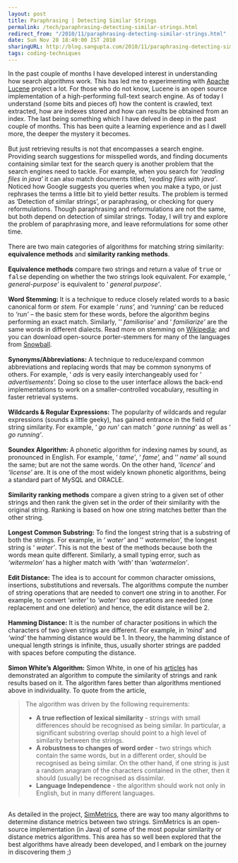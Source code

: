 ```yaml
---
layout: post
title: Paraphrasing | Detecting Similar Strings
permalink: /tech/paraphrasing-detecting-similar-strings.html
redirect_from: "/2010/11/paraphrasing-detecting-similar-strings.html"
date: Sun Nov 28 18:49:00 IST 2010
sharingURL: http://blog.sangupta.com/2010/11/paraphrasing-detecting-similar-strings.html
tags: coding-techniques
---
```


In the past couple of months I have developed interest in understanding how search algorithms work. This has led me to experimenting with 
<a href="http://lucene.apache.org">Apache Lucene</a> project a lot. For those who do not know, Lucene is an open source implementation of a high-performing full-text search engine. As of today I understand (some bits and pieces of) how the content is crawled, text extracted, how are indexes stored and how can results be obtained from an index. The last being something which I have delved in deep in the past couple of months. This has been quite a learning experience and as I dwell more, the deeper the mystery it becomes.
<br>
<br>But just retrieving results is not that encompasses a search engine. Providing search suggestions for misspelled words, and finding documents containing similar text for the search query is another problem that the search engines need to tackle. For example, when you search for 
<em>‘reading files in java’</em> it can also match documents titled, 
<em>‘reading files with java’</em>. Noticed how Google suggests you queries when you make a typo, or just rephrases the terms a little bit to yield better results. The problem is termed as ‘Detection of similar strings’, or paraphrasing, or checking for query reformulations. Though paraphrasing and reformulations are not the same, but both depend on detection of similar strings. Today, I will try and explore the problem of paraphrasing more, and leave reformulations for some other time.
<br>
<br>There are two main categories of algorithms for matching string similarity: 
<strong>equivalence methods</strong> and 
<strong>similarity ranking methods</strong>.
<br>
<br>
<strong>Equivalence methods</strong> compare two strings and return a value of 
<tt>true</tt> or 
<tt>false</tt> depending on whether the two strings look equivalent. For example, ‘
<em>general-purpose’</em> is equivalent to ‘
<em>general purpose’</em>.
<br>
<br>
<strong>Word Stemming: </strong>It is a technique to reduce closely related words to a basic canonical form or 
<em>stem.</em> For example ‘
<em>runs’, </em>and 
<em>‘running’</em> can be reduced to 
<em>‘run’</em> – the basic stem for these words, before the algorithm begins performing an exact match. Similarly, '’
<em>familiarise’</em> and ‘
<em>familiarize’</em> are the same words in different dialects. Read more on stemming on 
<a href="http://en.wikipedia.org/wiki/Stemming">Wikipedia</a>; and you can download open-source porter-stemmers for many of the languages from 
<a href="http://snowball.tartarus.org/">Snowball</a>.
<br>
<br>
<strong>Synonyms/Abbreviations:</strong> A technique to reduce/expand common abbreviations and replacing words that may be common synonyms of others. For example, ‘
<em>ads</em> is very easily interchangeably used for ‘
<em>advertisements’. </em>Doing so close to the user interface allows the back-end implementations to work on a smaller-controlled vocabulary, resulting in faster retrieval systems.
<br>
<br>
<strong>Wildcards &amp; Regular Expressions:</strong> The popularity of wildcards and regular expressions (sounds a little geeky), has gained entrance in the field of string similarity. For example, ‘
<em>go run’</em> can match ‘
<em>gone running’</em> as well as ‘
<em>go running’</em>.
<br>
<br>
<strong>Soundex Algorithm:</strong> A phonetic algorithm for indexing names by sound, as pronounced in English. For example, ‘
<em>tame’</em>, ‘
<em>fame’, </em>and '’
<em>name’ </em>all sound the same; but are not the same words. On the other hand, 
<em>‘licence’</em> and 
<em>‘license’</em> are. It is one of the most widely known phonetic algorithms, being a standard part of MySQL and ORACLE.
<br>
<br>
<strong>Similarity ranking methods</strong> compare a given string to a given set of other strings and then rank the given set in the order of their similarity with the original string. Ranking is based on how one string matches better than the other string.
<br>
<br>
<strong>Longest Common Substring:</strong> To find the longest string that is a substring of both the strings. For example, in ‘
<em>water’</em> and '’
<em>watermelon’,</em> the longest string is ‘
<em>water’</em>. This is not the best of the methods because both the words mean quite different. Similarly, a small typing error, such as 
<em>‘witermelon’</em> has a higher match with 
<em>‘with’</em> than 
<em>‘watermelon’</em>.
<br>
<br>
<strong>Edit Distance:</strong> The idea is to account for common character omissions, insertions, substitutions and reversals. The algorithms compute the number of string operations that are needed to convert one string in to another. For example, to convert 
<em>‘writer’</em> to 
<em>‘water’</em> two operations are needed (one replacement and one deletion) and hence, the edit distance will be 2.
<br>
<br>
<strong>Hamming Distance:</strong> It is the number of character positions in which the characters of two given strings are different. For example, in 
<em>‘mind’</em> and 
<em>‘wind’</em> the hamming distance would be 1. In theory, the hamming distance of unequal length strings is infinite, thus, usually shorter strings are padded with spaces before computing the distance.
<br>
<br>
<strong>Simon White’s Algorithm:</strong> Simon White, in one of his 
<a href="http://www.catalysoft.com/articles/StrikeAMatch.html">articles</a> has demonstrated an algorithm to compute the similarity of strings and rank results based on it. The algorithm fares better than algorithms mentioned above in individuality. To quote from the article,
<br>
<blockquote>
    The algorithm was driven by the following requirements:
    <br>
    <ul>
        <li><b>A true reflection of lexical similarity</b> - strings with small differences should be recognised as being similar. In particular, a significant substring overlap should point to a high level of similarity between the strings.</li>
        <li><b>A robustness to changes of word order</b> - two strings which contain the same words, but in a different order, should be recognised as being similar. On the other hand, if one string is just a random anagram of the characters contained in the other, then it should (usually) be recognised as dissimilar.</li>
        <li><b>Language Independence</b> - the algorithm should work not only in English, but in many different languages.</li>
    </ul>
</blockquote>
<br>As detailed in the project, 
<a href="http://staffwww.dcs.shef.ac.uk/people/S.Chapman/simmetrics.html">SimMetrics</a>, there are way too many algorithms to determine distance metrics between two strings. SimMetrics is an open-source implementation (in Java) of some of the most popular similarity or distance metrics algorithms. This area has so well been explored that the best algorithms have already been developed, and I embark on the journey in discovering them ;)
